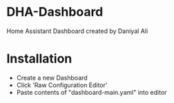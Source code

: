 # DHA-Dashboard

Home Assistant Dashboard created by Daniyal Ali

# Installation
- Create a new Dashboard
- Click 'Raw Configuration Editor'
- Paste contents of "dashboard-main.yaml" into editor
